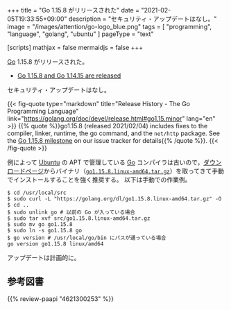 +++
title = "Go 1.15.8 がリリースされた"
date =  "2021-02-05T19:33:55+09:00"
description = "セキュリティ・アップデートはなし。"
image = "/images/attention/go-logo_blue.png"
tags  = [ "programming", "language", "golang", "ubuntu" ]
pageType = "text"

[scripts]
  mathjax = false
  mermaidjs = false
+++

[Go] 1.15.8 がリリースされた。

- [Go 1.15.8 and Go 1.14.15 are released](https://groups.google.com/g/golang-announce/c/rUbPPotvaFM/m/H4ZrXHUmBAAJ)

セキュリティ・アップデートはなし。

{{< fig-quote type="markdown" title="Release History - The Go Programming Language" link="https://golang.org/doc/devel/release.html#go1.15.minor" lang="en" >}}
{{% quote %}}go1.15.8 (released 2021/02/04) includes fixes to the compiler, linker, runtime, the go command, and the `net/http` package. See the [Go 1.15.8 milestone](https://github.com/golang/go/issues?q=milestone%3AGo1.15.8+label%3ACherryPickApproved) on our issue tracker for details{{% /quote %}}.
{{< /fig-quote >}}

例によって [Ubuntu] の APT で管理している [Go] コンパイラは古いので，[ダウンロードページ](https://golang.org/dl/ "Downloads - The Go Programming Language")からバイナリ（[`go1.15.8.linux-amd64.tar.gz`](https://golang.org/dl/go1.15.8.linux-amd64.tar.gz)）を取ってきて手動でインストールすることを強く推奨する。
以下は手動での作業例。

```text
$ cd /usr/local/src
$ sudo curl -L "https://golang.org/dl/go1.15.8.linux-amd64.tar.gz" -O
$ cd ..
$ sudo unlink go # 以前の Go が入っている場合
$ sudo tar xvf src/go1.15.8.linux-amd64.tar.gz
$ sudo mv go go1.15.8
$ sudo ln -s go1.15.8 go
$ go version # /usr/local/go/bin にパスが通っている場合
go version go1.15.8 linux/amd64
```

アップデートは計画的に。

[Go]: https://go.dev/
[Ubuntu]: https://www.ubuntu.com/ "The leading operating system for PCs, IoT devices, servers and the cloud | Ubuntu"

## 参考図書

{{% review-paapi "4621300253" %}} <!-- プログラミング言語Go -->
